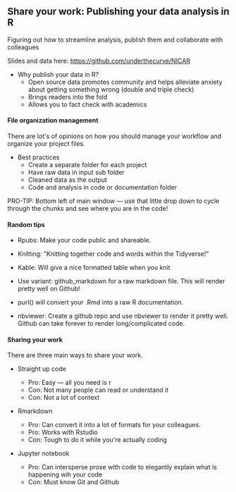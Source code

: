 ## Share your work: Publishing your data analysis in R

<p>Figuring out how to streamline analysis, publish them and collaborate with colleagues</p>

Slides and data here: https://github.com/underthecurve/NICAR

- Why publish your data in R?
    - Open source data promotes community and helps alleviate anxiety about getting something wrong (double and triple check)
    - Brings readers into the fold
    - Allows you to fact check with academics

#### File organization management

<p>There are lot's of opinions on how you should manage your workflow and organize your project files.</p>

- Best practices
    - Create a separate folder for each project
    - Have raw data in input sub folder
    - Cleaned data as the output
    - Code and analysis in code or documentation folder

PRO-TIP: Bottom left of main window — use that little drop down to cycle through the chunks and see where you are in the code!

#### Random tips

- Rpubs: Make your code public and shareable.

- Knitting: "Knitting together code and words within the Tidyverse!"

- Kable: Will give a nice formatted table when you knit

- Use variant: github_markdown for a raw markdown file. This will render pretty well on Github!

- purl() will convert your .Rmd into a raw R documentation.

- nbviewer: Create a github repo and use nbviewer to render it pretty well. Github can take forever to render long/complicated code.

#### Sharing your work

<p>There are three main ways to share your work.</p>

- Straight up code
    - Pro: Easy — all you need is r
    - Con: Not many people can read or understand it
    - Con: Not a lot of context

- Rmarkdown
    - Pro: Can convert it into a lot of formats for your colleagues.
    - Pro: Works with Rstudio
    - Con: Tough to do it while you're actually coding

- Jupyter notebook
    - Pro: Can intersperse prose with code to elegantly explain what is happening wih your code
    - Con: Must know Git and Github